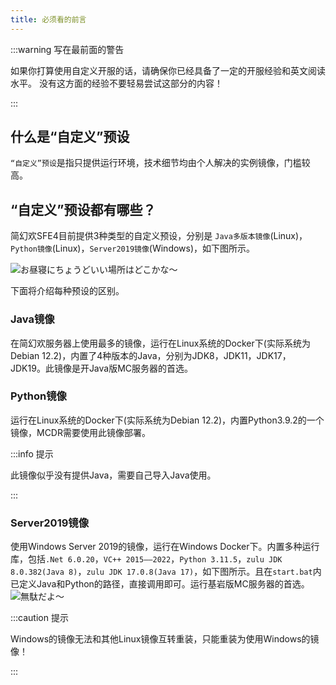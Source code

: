 ```yaml
---
title: 必须看的前言
---
```


:::warning 写在最前面的警告

如果你打算使用自定义开服的话，请确保你已经具备了一定的开服经验和英文阅读水平。
没有这方面的经验不要轻易尝试这部分的内容！

:::

## 什么是“自定义”预设

`“自定义”预设`是指只提供运行环境，技术细节均由个人解决的实例镜像，门槛较高。

## “自定义”预设都有哪些？

简幻欢SFE4目前提供3种类型的自定义预设，分别是 `Java多版本镜像`(Linux)， `Python镜像`(Linux)，`Server2019镜像`(Windows)，如下图所示。

![お昼寝にちょうどいい場所はどこかな～](/img/pages/CustomServer-in-1.png)

下面将介绍每种预设的区别。

### Java镜像

在简幻欢服务器上使用最多的镜像，运行在Linux系统的Docker下(实际系统为Debian 12.2)，内置了4种版本的Java，分别为JDK8，JDK11，JDK17，JDK19。此镜像是开Java版MC服务器的首选。

### Python镜像

运行在Linux系统的Docker下(实际系统为Debian 12.2)，内置Python3.9.2的一个镜像，MCDR需要使用此镜像部署。

:::info 提示

此镜像似乎没有提供Java，需要自己导入Java使用。

:::

### Server2019镜像

使用Windows Server 2019的镜像，运行在Windows Docker下。内置多种运行库，包括`.Net 6.0.20`，`VC++ 2015——2022`，`Python 3.11.5`，`zulu JDK 8.0.382(Java 8)`，`zulu JDK 17.0.8(Java 17)`，如下图所示。且在`start.bat`内已定义Java和Python的路径，直接调用即可。运行基岩版MC服务器的首选。
![無駄だよ～](/img/pages/CustomServer-in-2.jpg)

:::caution 提示

Windows的镜像无法和其他Linux镜像互转重装，只能重装为使用Windows的镜像！

:::
